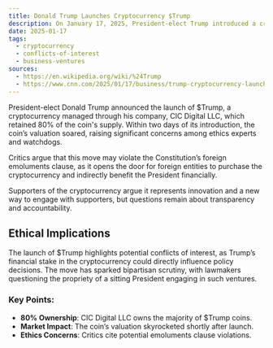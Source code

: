 ```yaml
---
title: Donald Trump Launches Cryptocurrency $Trump
description: On January 17, 2025, President-elect Trump introduced a cryptocurrency, $Trump, sparking ethical concerns about financial gains during his presidency.
date: 2025-01-17
tags:
  - cryptocurrency
  - conflicts-of-interest
  - business-ventures
sources:
  - https://en.wikipedia.org/wiki/%24Trump
  - https://www.cnn.com/2025/01/17/business/trump-cryptocurrency-launch/index.html
---
```

President-elect Donald Trump announced the launch of $Trump, a cryptocurrency managed through his company, CIC Digital LLC, which retained 80% of the coin's supply. Within two days of its introduction, the coin’s valuation soared, raising significant concerns among ethics experts and watchdogs.

Critics argue that this move may violate the Constitution’s foreign emoluments clause, as it opens the door for foreign entities to purchase the cryptocurrency and indirectly benefit the President financially.

Supporters of the cryptocurrency argue it represents innovation and a new way to engage with supporters, but questions remain about transparency and accountability.

## Ethical Implications

The launch of $Trump highlights potential conflicts of interest, as Trump’s financial stake in the cryptocurrency could directly influence policy decisions. The move has sparked bipartisan scrutiny, with lawmakers questioning the propriety of a sitting President engaging in such ventures.

### Key Points:
- **80% Ownership**: CIC Digital LLC owns the majority of $Trump coins.
- **Market Impact**: The coin’s valuation skyrocketed shortly after launch.
- **Ethics Concerns**: Critics cite potential emoluments clause violations.

